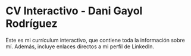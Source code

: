 # CV Interactivo - Dani Gayol Rodríguez

Este es mi currículum interactivo, que contiene toda la información sobre mí. Además, incluye enlaces directos a mi perfil de LinkedIn.